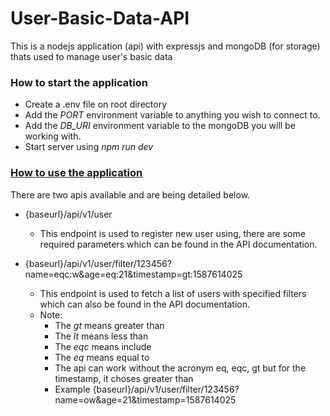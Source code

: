 # User-Basic-Data-API

This is a nodejs application (api) with expressjs and mongoDB (for storage) thats used to manage user's basic data

<h3> How to start the application</h3>

- Create a .env file on root directory
- Add the _PORT_ environment variable to anything you wish to connect to.
- Add the _DB_URI_ environment variable to the mongoDB you will be working with.
- Start server using _npm run dev_

<h3><u>How to use the application</u></h3>
There are two apis available and are being detailed below.

- {baseurl}/api/v1/user
    - This endpoint is used to register new user using, there are some required parameters which can be found in the API documentation.

- {baseurl}/api/v1/user/filter/123456?name=eqc:w&age=eq:21&timestamp=gt:1587614025
    - This endpoint is used to fetch a list of users with specified filters which can also be found in the API documentation.
    - Note:
        - The *gt* means greater than
        - The *lt* means less than
        - The *eqc* means include
        - The *eq* means equal to
        - The api can work without the acronym eq, eqc, gt but for the timestamp, it choses greater than
        - Example {baseurl}/api/v1/user/filter/123456?name=ow&age=21&timestamp=1587614025
